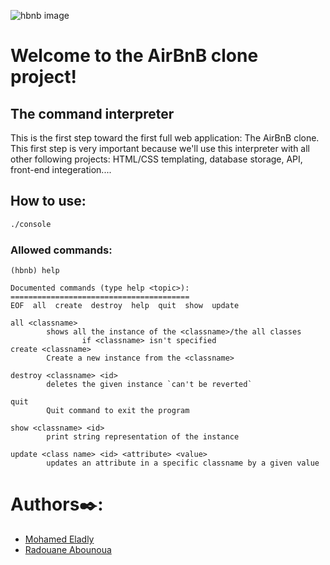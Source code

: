 ![hbnb image](https://camo.githubusercontent.com/9ebbf60e208b031d4dcf7db6ffc19fe0339d0ff3/68747470733a2f2f692e6962622e636f2f64354e38354e682f68626e622e706e67)
# Welcome to the AirBnB clone project!
## The command interpreter
This is the first step toward the first full web application: The AirBnB clone.
This first step is very important because we'll use this interpreter with all
other following projects: HTML/CSS templating, database storage, API, front-end
integeration....

## How to use:
```sh
./console
```
### Allowed commands:
```
(hbnb) help

Documented commands (type help <topic>):
========================================
EOF  all  create  destroy  help  quit  show  update
```
```
all <classname>
        shows all the instance of the <classname>/the all classes
		        if <classname> isn't specified
create <classname>
        Create a new instance from the <classname>

destroy <classname> <id>
        deletes the given instance `can't be reverted`

quit
		Quit command to exit the program

show <classname> <id>
        print string representation of the instance

update <class name> <id> <attribute> <value>
        updates an attribute in a specific classname by a given value
```

# Authors✒️:
- [Mohamed Eladly](https://github.com/eladly-dev/)
- [Radouane Abounoua](https://github.com/RadouaneAbn/)